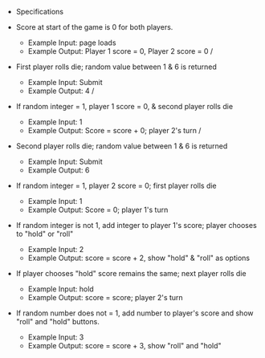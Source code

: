 * Specifications

* Score at start of the game is 0 for both players.
  * Example Input: page loads
  * Example Output: Player 1 score = 0, Player 2 score = 0
  /


* First player rolls die; random value between 1 & 6 is returned
  * Example Input: Submit  
  * Example Output: 4 /

* If random integer = 1, player 1 score = 0, & second player rolls die    
  * Example Input: 1
  * Example Output: Score = score + 0; player 2's turn /

* Second player rolls die; random value between 1 & 6 is returned
  * Example Input: Submit
  * Example Output: 6

* If random integer = 1, player 2 score = 0; first player rolls die
  * Example Input: 1
  * Example Output: Score = 0; player 1's turn

* If random integer is not 1, add integer to player 1's score; player chooses to "hold" or "roll"
  * Example Input: 2
  * Example Output: score = score + 2, show "hold" & "roll" as options

* If player chooses "hold" score remains the same; next player rolls die
  * Example Input: hold
  * Example Output: score = score; player 2's turn

* If random number does not = 1, add number to player's score and show "roll" and "hold" buttons.
  * Example Input: 3
  * Example Output: score = score + 3, show "roll" and "hold"
